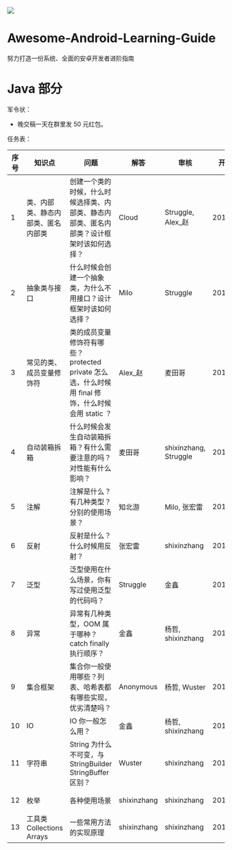 
![](https://avatars3.githubusercontent.com/u/32798425?s=400&u=e2ad1a5a21fc71ff2f8511866395beca599656f9&v=4)

# Awesome-Android-Learning-Guide

努力打造一份系统、全面的安卓开发者进阶指南

# Java 部分

军令状：

- 晚交稿一天在群里发 50 元红包。

任务表：

|序号| 知识点 | 问题 | 解答 | 审核 | 开始时间 | 最晚交稿| 备注
| --- | --- | --- | --- | --- | --- | --- | --- |
| 1 | 类、内部类、静态内部类、匿名内部类 | 创建一个类的时候，什么时候选择类、内部类、静态内部类、匿名内部类？设计框架时该如何选择？ | Cloud | Struggle, Alex_赵 | 2017.10.17 | 2017.10.24 | |
| 2 | 抽象类与接口 | 什么时候会创建一个抽象类，为什么不用接口？设计框架时该如何选择？| Milo | Struggle | 2017.10.17 | 2017.10.24 | |
| 3 | 常见的类、成员变量修饰符 | 类的成员变量修饰符有哪些？protected private 怎么选，什么时候用 final 修饰，什么时候会用 static ？| Alex_赵 | 麦田哥 | 2017.10.17 | 2017.10.31| 项目紧，申请 2 周时间 |
| 4 | 自动装箱拆箱 | 什么时候会发生自动装箱拆箱？有什么需要注意的吗？对性能有什么影响？| 麦田哥 | shixinzhang, Struggle | 2017.10.17 | 2017.10.31 | 项目紧，申请 2 周; 希望可以拓展到 SparseArray  ArryaMap |
| 5 | 注解 | 注解是什么？有几种类型？分别的使用场景？| 知北游 | Milo, 张宏雷  | 2017.10.17 | 2017.10.24 | |
| 6 | 反射 | 反射是什么？什么时候用反射？| 张宏雷 | shixinzhang| 2017.10.17 | 2017.10.31 |项目紧，申请 2 周时间 |
| 7 | 泛型| 泛型使用在什么场景，你有写过使用泛型的代码吗？| Struggle | 金鑫 | 2017.10.17 | 2017.10.24 | |
| 8 | 异常 | 异常有几种类型，OOM 属于哪种？catch finally 执行顺序？| 金鑫 | 杨哲, shixinzhang | 2017.10.17 | 2017.10.24 | |
| 9 | 集合框架 | 集合你一般使用哪些？列表、哈希表都有哪些实现，优劣清楚吗？| Anonymous | 杨哲, Wuster | 2017.10.17 | 2017.11.07 | 内容比较多，时间延迟至 3 周 |
| 10 | IO | IO 你一般怎么用？| 金鑫 | 杨哲, shixinzhang | 2017.10.17 | 2017.10.24 | 最好可以结合装饰模式|
| 11 | 字符串 | String 为什么不可变，与 StringBuilder StringBuffer 区别？| Wuster | shixinzhang | 2017.10.17 | 2017.10.24 | |
| 12 | 枚举 | 各种使用场景| shixinzhang | shixinzhang | 2017.10.17 | 2017.10.24 | 涉及单例模式 |
| 13 | 工具类 Collections Arrays | 一些常用方法的实现原理| shixinzhang | shixinzhang | 2017.10.17 | 2017.10.28 | 第二篇，推迟一点 |


